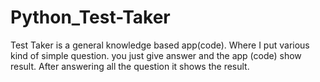 # Python_Test-Taker
 Test Taker is a general knowledge based app(code). Where I put various kind of simple question. you just give answer and the app (code) show result. After answering all the question it shows the result.
